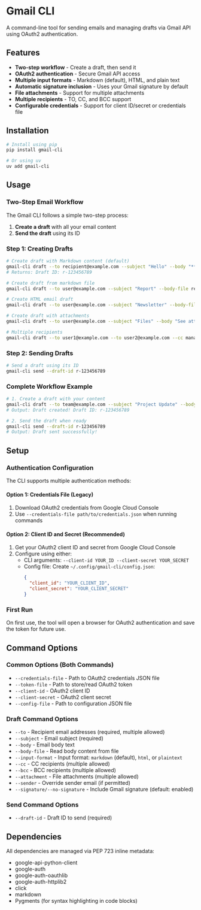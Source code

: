 # Gmail CLI

A command-line tool for sending emails and managing drafts via Gmail API using OAuth2 authentication.

## Features

- **Two-step workflow** - Create a draft, then send it
- **OAuth2 authentication** - Secure Gmail API access
- **Multiple input formats** - Markdown (default), HTML, and plain text
- **Automatic signature inclusion** - Uses your Gmail signature by default
- **File attachments** - Support for multiple attachments
- **Multiple recipients** - TO, CC, and BCC support
- **Configurable credentials** - Support for client ID/secret or credentials file

## Installation

```bash
# Install using pip
pip install gmail-cli

# Or using uv
uv add gmail-cli
```

## Usage

### Two-Step Email Workflow

The Gmail CLI follows a simple two-step process:
1. **Create a draft** with all your email content
2. **Send the draft** using its ID

### Step 1: Creating Drafts

```bash
# Create draft with Markdown content (default)
gmail-cli draft --to recipient@example.com --subject "Hello" --body "**Bold** and *italic* text"
# Returns: Draft ID: r-123456789

# Create draft from markdown file
gmail-cli draft --to user@example.com --subject "Report" --body-file report.md

# Create HTML email draft
gmail-cli draft --to user@example.com --subject "Newsletter" --body-file newsletter.html --input-format html

# Create draft with attachments
gmail-cli draft --to user@example.com --subject "Files" --body "See attached" --attachment file1.pdf --attachment file2.txt

# Multiple recipients
gmail-cli draft --to user1@example.com --to user2@example.com --cc manager@example.com --subject "Meeting" --body "Agenda attached"
```

### Step 2: Sending Drafts

```bash
# Send a draft using its ID
gmail-cli send --draft-id r-123456789
```

### Complete Workflow Example

```bash
# 1. Create a draft with your content
gmail-cli draft --to team@example.com --subject "Project Update" --body-file update.md --attachment report.pdf
# Output: Draft created! Draft ID: r-123456789

# 2. Send the draft when ready
gmail-cli send --draft-id r-123456789
# Output: Draft sent successfully!
```

## Setup

### Authentication Configuration

The CLI supports multiple authentication methods:

#### Option 1: Credentials File (Legacy)
1. Download OAuth2 credentials from Google Cloud Console
2. Use `--credentials-file path/to/credentials.json` when running commands

#### Option 2: Client ID and Secret (Recommended)
1. Get your OAuth2 client ID and secret from Google Cloud Console
2. Configure using either:
   - CLI arguments: `--client-id YOUR_ID --client-secret YOUR_SECRET`
   - Config file: Create `~/.config/gmail-cli/config.json`:
     ```json
     {
       "client_id": "YOUR_CLIENT_ID",
       "client_secret": "YOUR_CLIENT_SECRET"
     }
     ```

### First Run
On first use, the tool will open a browser for OAuth2 authentication and save the token for future use.

## Command Options

### Common Options (Both Commands)
- `--credentials-file` - Path to OAuth2 credentials JSON file
- `--token-file` - Path to store/read OAuth2 token
- `--client-id` - OAuth2 client ID
- `--client-secret` - OAuth2 client secret
- `--config-file` - Path to configuration JSON file

### Draft Command Options
- `--to` - Recipient email addresses (required, multiple allowed)
- `--subject` - Email subject (required)
- `--body` - Email body text
- `--body-file` - Read body content from file
- `--input-format` - Input format: `markdown` (default), `html`, or `plaintext`
- `--cc` - CC recipients (multiple allowed)
- `--bcc` - BCC recipients (multiple allowed)
- `--attachment` - File attachments (multiple allowed)
- `--sender` - Override sender email (if permitted)
- `--signature/--no-signature` - Include Gmail signature (default: enabled)

### Send Command Options
- `--draft-id` - Draft ID to send (required)

## Dependencies

All dependencies are managed via PEP 723 inline metadata:
- google-api-python-client
- google-auth
- google-auth-oauthlib  
- google-auth-httplib2
- click
- markdown
- Pygments (for syntax highlighting in code blocks)
